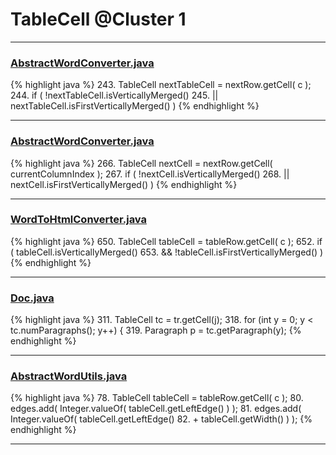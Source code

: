 # TableCell @Cluster 1

***

### [AbstractWordConverter.java](https://searchcode.com/codesearch/view/97383976/)
{% highlight java %}
243. TableCell nextTableCell = nextRow.getCell( c );
244. if ( !nextTableCell.isVerticallyMerged()
245.         || nextTableCell.isFirstVerticallyMerged() )
{% endhighlight %}

***

### [AbstractWordConverter.java](https://searchcode.com/codesearch/view/97383976/)
{% highlight java %}
266. TableCell nextCell = nextRow.getCell( currentColumnIndex );
267. if ( !nextCell.isVerticallyMerged()
268.         || nextCell.isFirstVerticallyMerged() )
{% endhighlight %}

***

### [WordToHtmlConverter.java](https://searchcode.com/codesearch/view/97383966/)
{% highlight java %}
650. TableCell tableCell = tableRow.getCell( c );
652. if ( tableCell.isVerticallyMerged()
653.         && !tableCell.isFirstVerticallyMerged() )
{% endhighlight %}

***

### [Doc.java](https://searchcode.com/codesearch/view/17642935/)
{% highlight java %}
311. TableCell tc = tr.getCell(j);
318. for (int y = 0; y < tc.numParagraphs(); y++) {
319.   Paragraph p = tc.getParagraph(y);
{% endhighlight %}

***

### [AbstractWordUtils.java](https://searchcode.com/codesearch/view/97383984/)
{% highlight java %}
78. TableCell tableCell = tableRow.getCell( c );
80. edges.add( Integer.valueOf( tableCell.getLeftEdge() ) );
81. edges.add( Integer.valueOf( tableCell.getLeftEdge()
82.         + tableCell.getWidth() ) );
{% endhighlight %}

***

